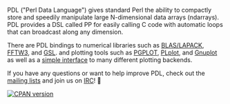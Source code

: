PDL ("Perl Data Language") gives standard Perl the ability to compactly store
and speedily manipulate large N-dimensional data arrays (ndarrays). PDL
provides a DSL called PP for easily calling C code with automatic loops that
can broadcast along any dimension.

There are PDL bindings to numerical libraries such as
[BLAS/LAPACK](https://github.com/PDLPorters/pdl-linearalgebra),
[FFTW3](https://github.com/PDLPorters/pdl-fftw3),
and
[GSL](https://github.com/PDLPorters/pdl).
and plotting tools such as
[PGPLOT](https://github.com/PDLPorters/pdl/tree/master/Graphics/PGPLOT),
[PLplot](https://github.com/PDLPorters/pdl-graphics-plplot),
and
[Gnuplot](https://github.com/PDLPorters/PDL-Graphics-Gnuplot)
as well as a [simple interface](https://github.com/PDLPorters/PDL-Graphics-Simple) to many different
plotting backends.

If you have any questions or want to help improve PDL, check out the [mailing lists](https://sourceforge.net/p/pdl/mailman/)
and join us on [IRC](https://kiwiirc.com/nextclient/#irc://irc.perl.org/#pdl?nick=mc-guest-?)! 🚀

[![CPAN version](https://badge.fury.io/pl/PDL.svg)](https://metacpan.org/pod/PDL)
